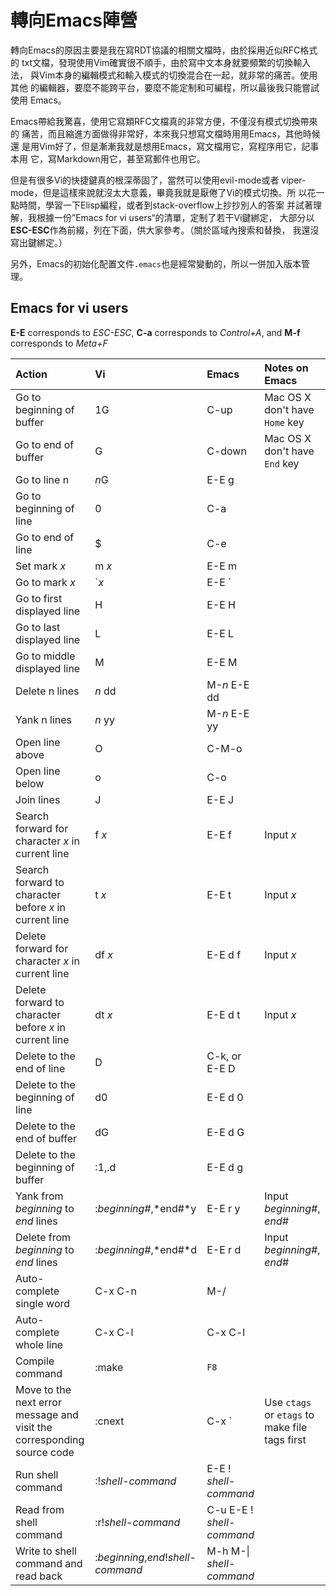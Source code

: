 轉向Emacs陣營
==============

轉向Emacs的原因主要是我在寫RDT協議的相關文檔時，由於採用近似RFC格式的
txt文檔，發現使用Vim確實很不順手，由於寫中文本身就要頻繁的切換輸入法，
與Vim本身的編輯模式和輸入模式的切換混合在一起，就非常的痛苦。使用其他
的編輯器，要麼不能跨平台，要麼不能定制和可編程，所以最後我只能嘗試使用
Emacs。  

Emacs帶給我驚喜，使用它寫類RFC文檔真的非常方便，不僅沒有模式切換帶來的
痛苦，而且縮進方面做得非常好，本來我只想寫文檔時用用Emacs，其他時候還
是用Vim好了，但是漸漸我就是想用Emacs，寫文檔用它，寫程序用它，記事本用
它，寫Markdown用它，甚至寫郵件也用它。

但是有很多Vi的快捷鍵真的根深蒂固了，當然可以使用evil-mode或者
viper-mode，但是這樣來說就沒太大意義，畢竟我就是厭倦了Vi的模式切換。所
以花一點時間，學習一下Elisp編程，或者到stack-overflow上抄抄別人的答案
并試著理解，我根據一份”Emacs for vi users“的清單，定制了若干Vi鍵綁定，
大部分以**ESC-ESC**作為前綴，列在下面，供大家參考。（關於區域內搜索和替換，
我還沒寫出鍵綁定。）

另外，Emacs的初始化配置文件`.emacs`也是經常變動的，所以一併加入版本管理。


## Emacs for vi users

**E-E** corresponds to *ESC\-ESC*, **C-a** corresponds to *Control+A*, and **M-f** corresponds to *Meta+F*

| Action | Vi | Emacs | Notes on Emacs |
| :--- | :---- | :---- | :--- |
| Go to beginning of buffer | 1G | C-up | Mac OS X don't have `Home` key|
| Go to end of buffer | G | C-down | Mac OS X don't have `End` key|
| Go to line n | *n*G | E-E g | |
| Go to beginning of line | 0 | C-a | |
| Go to end of line | $ | C-e | |
| Set mark *x* | m *x* | E-E m | |
| Go to mark *x* | \`*x* | E-E \` | |
| Go to first displayed line | H | E-E H | |
| Go to last displayed line | L | E-E L | |
| Go to middle displayed line | M | E-E M | |
| Delete n lines | *n* dd | M-*n* E-E dd | |
| Yank n lines | *n* yy | M-*n* E-E yy | |
| Open line above | O | C-M-o | |
| Open line below | o | C-o | |
| Join lines | J | E-E J | |
| Search forward for character *x* in current line | f *x* | E-E f | Input *x* |
| Search forward to character before *x* in current line | t *x* | E-E t | Input *x* |
| Delete forward for character *x* in current line | df *x* | E-E d f | Input *x* |
| Delete forward to character before *x* in current line | dt *x* | E-E d t | Input *x* |
| Delete to the end of line | D | C-k, or E-E D | |
| Delete to the beginning of line | d0 | E-E d 0 | |
| Delete to the end of buffer | dG | E-E d G | |
| Delete to the beginning of buffer | :1,.d | E-E d g | |
| Yank from *beginning* to *end* lines | :*beginning\#*,*end\#*y | E-E r y | Input *beginning\#*, *end\#* |
| Delete from *beginning* to *end* lines | :*beginning\#*,*end\#*d | E-E r d | Input *beginning\#*, *end\#* |
| Auto-complete single word | C-x C-n | M-/ | |
| Auto-complete whole line | C-x C-l | C-x C-l | |
| Compile command | :make | `F8` | |
| Move to the next error message and visit the corresponding source code | :cnext | C-x \` | Use `ctags` or `etags` to make file tags first |
| Run shell command | :!*shell-command* | E-E ! *shell-command* | |
| Read from shell command | :r!*shell-command* | C-u E-E ! *shell-command* | |
| Write to shell command and read back | :*beginning*,*end*!*shell-command* | M-h M-&#124; *shell-command* | |

